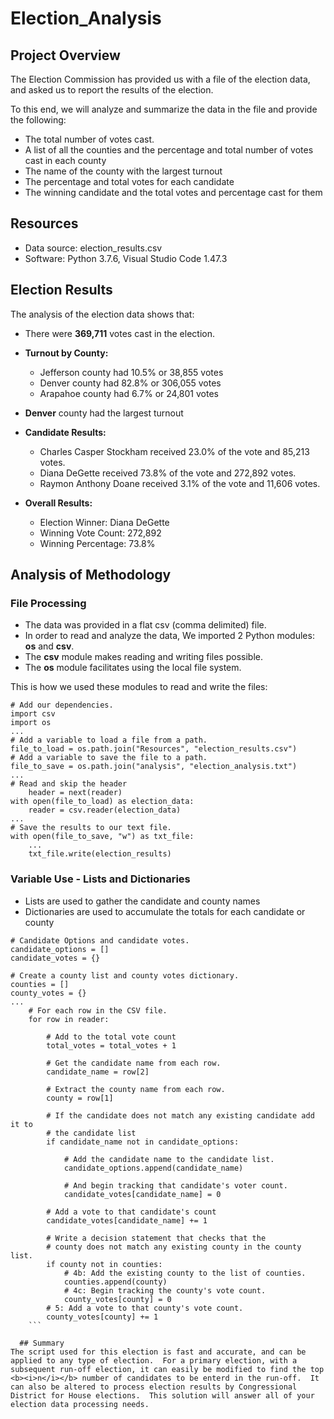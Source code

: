 # Election_Analysis

## Project Overview
The Election Commission has provided us with a file of the election data, and asked us to report the results of the election.  

To this end, we will  analyze and summarize the data in the file and provide the following:

- The total number of votes cast.
- A list of all the counties and the percentage and total number of votes cast in each county
- The name of the county with the largest turnout
- The percentage and total votes for each candidate
- The winning candidate and the total votes and percentage cast for them

## Resources
- Data source: election_results.csv
- Software: Python 3.7.6, Visual Studio Code 1.47.3

## Election Results
The analysis of the election data shows that:
- There were <b>369,711</b> votes cast in the election.
- <b>Turnout by County:</b>
  - Jefferson county had 10.5% or 38,855 votes
  - Denver county had 82.8% or 306,055 votes
  - Arapahoe county had 6.7% or 24,801 votes
 - <b>Denver</b> county had the largest turnout
 
  - <b>Candidate Results:</b>
    - Charles Casper Stockham received 23.0% of the vote and 85,213 votes.
    - Diana DeGette received 73.8% of the vote and 272,892 votes.
    - Raymon Anthony Doane received 3.1% of the vote and 11,606 votes.
    
  - <b>Overall Results:</b>
    - Election Winner: Diana DeGette
    - Winning Vote Count: 272,892
    - Winning Percentage: 73.8%

  ## Analysis of Methodology
  ### File Processing
- The data was provided in a flat csv (comma delimited) file.  
- In order to read and analyze the data, We imported 2 Python modules: <b>os</b> and <b>csv</b>.  
- The <b>csv</b> module makes reading and writing files possible. 
- The <b>os</b> module facilitates using the local file system.

This is how we used these modules to read and write the files:
```
# Add our dependencies.
import csv
import os
...
# Add a variable to load a file from a path.
file_to_load = os.path.join("Resources", "election_results.csv")
# Add a variable to save the file to a path.
file_to_save = os.path.join("analysis", "election_analysis.txt")
...
# Read and skip the header
    header = next(reader)
with open(file_to_load) as election_data:
    reader = csv.reader(election_data)
...
# Save the results to our text file.
with open(file_to_save, "w") as txt_file:
    ...
    txt_file.write(election_results)
```
  ### Variable Use - Lists and Dictionaries
  - Lists are used to gather the candidate and county names
  - Dictionaries are used to accumulate the totals for each candidate or county
```
# Candidate Options and candidate votes.
candidate_options = []
candidate_votes = {}

# Create a county list and county votes dictionary.
counties = []
county_votes = {}
...
    # For each row in the CSV file.
    for row in reader:

        # Add to the total vote count
        total_votes = total_votes + 1

        # Get the candidate name from each row.
        candidate_name = row[2]

        # Extract the county name from each row.
        county = row[1]
        
        # If the candidate does not match any existing candidate add it to
        # the candidate list
        if candidate_name not in candidate_options:

            # Add the candidate name to the candidate list.
            candidate_options.append(candidate_name)

            # And begin tracking that candidate's voter count.
            candidate_votes[candidate_name] = 0

        # Add a vote to that candidate's count
        candidate_votes[candidate_name] += 1

        # Write a decision statement that checks that the
        # county does not match any existing county in the county list.
        if county not in counties:
            # 4b: Add the existing county to the list of counties.
            counties.append(county)
            # 4c: Begin tracking the county's vote count.
            county_votes[county] = 0
        # 5: Add a vote to that county's vote count.
        county_votes[county] += 1
    ```

  ## Summary
The script used for this election is fast and accurate, and can be applied to any type of election.  For a primary election, with a subsequent run-off election, it can easily be modified to find the top <b><i>n</i></b> number of candidates to be enterd in the run-off.  It can also be altered to process election results by Congressional District for House elections.  This solution will answer all of your election data processing needs.
